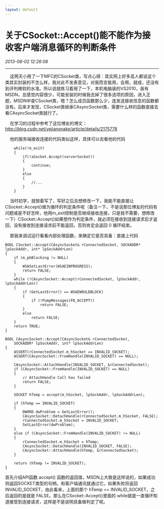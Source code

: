 ```yaml
---
layout: default
---
```


# 关于CSocket::Accept()能不能作为接收客户端消息循环的判断条件
_2013-08-02 12:26:08_

* * *

    这两天小用了一下MFC的CSocket类，写点心得：其实网上好多高人都说这个类其实封装的不怎么样，我对此不发表意见，对我而言能用，会用，就成，还没有到评判微软的水准。所以说就练习着用了一下，本机电脑装的VS2010，装有MSDN，总感觉内容很少，可能安装的时候我去掉了很多选项的原因，进入正题，MSDN中查CSocket类，嗯？怎么成员函数那么少，连发送接收信息的函数都没有。后来才发现，CSocket类继承CAsyncSocket类，需要什么样的函数直接去看CAsyncSocket类就行了。

    在学习的过程中参考了这位博友的博文：http://blog.csdn.net/yejiansnake/article/details/2175778

    他的服务端接收连接的代码类似这样，具体可以去看他的代码

```
	while(!m_exit)
	{
		if(!aSocket.Accept(serverSocket))
		{
			continue;
		}
		else
		{
			//...
		}
	}
```

    当时初学，就按着写了，写好之后总想修改一下，我能不能直接让CSocket::Accept()做为循环的判定条件呢（备注一下，不是说那位博友的代码有问题或是不好怎样，他用m_exit控制是否继续接收连接，只是我不需要，想修改一下）CSocket::Accept()如果想作为判定条件，就必须在接收到连接请求后才返回，没有接收到连接请求前不能返回，否则肯定会返回 0 循环结束。

    那我来调试运行看看内部处理函数，来确定它是否具备：直接上代码

```
BOOL CSocket::Accept(CAsyncSocket& rConnectedSocket, SOCKADDR* lpSockAddr, int* lpSockAddrLen)
{
	if (m_pbBlocking != NULL)
	{
		WSASetLastError(WSAEINPROGRESS);
		return FALSE;
	}
	while (!CAsyncSocket::Accept(rConnectedSocket, lpSockAddr, lpSockAddrLen))
	{
		if (GetLastError() == WSAEWOULDBLOCK)
		{
			if (!PumpMessages(FD_ACCEPT))
				return FALSE;
		}
		else
			return FALSE;
	}
	return TRUE;
}
```

```
BOOL CAsyncSocket::Accept(CAsyncSocket& rConnectedSocket,
	SOCKADDR* lpSockAddr, int* lpSockAddrLen)
{
	ASSERT(rConnectedSocket.m_hSocket == INVALID_SOCKET);
	ASSERT(CAsyncSocket::FromHandle(INVALID_SOCKET) == NULL);

	CAsyncSocket::AttachHandle(INVALID_SOCKET, &rConnectedSocket);
	if (CAsyncSocket::FromHandle(INVALID_SOCKET) == NULL)
	{
		// AttachHandle Call has failed
		return FALSE;
	}

	SOCKET hTemp = accept(m_hSocket, lpSockAddr, lpSockAddrLen);	

	if (hTemp == INVALID_SOCKET)
	{
		DWORD dwProblem = GetLastError();
		CAsyncSocket::DetachHandle(rConnectedSocket.m_hSocket, FALSE);
		rConnectedSocket.m_hSocket = INVALID_SOCKET;
		SetLastError(dwProblem);
	}
	else if (CAsyncSocket::FromHandle(INVALID_SOCKET) != NULL)
	{
		rConnectedSocket.m_hSocket = hTemp;
		CAsyncSocket::DetachHandle(INVALID_SOCKET, FALSE);
		CAsyncSocket::AttachHandle(hTemp, &rConnectedSocket);
	}

	return (hTemp != INVALID_SOCKET);
}
```

首先介绍API函数 accept() 函数的返回值，MSDN上大致是这样说的，如果成功则返回SOCKET类型的句柄，和客户端通讯就通过它。如果失败将返回 INVALID_SOCKET，由此看来，上面的那个 hTemp == INVALID_SOCKET，之后返回的是就是 FALSE。那么在CSocket::Accept()里面的 while就是一直循环知道接受到连接请求，这样是不是说明具备做判定了呢。

